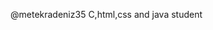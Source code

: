 @metekradeniz35
C,html,css and java student

<!---
metekaradeniz35/metekaradeniz35 is a ✨ special ✨ repository because its `README.md` (this file) appears on your GitHub profile.
You can click the Preview link to take a look at your changes.
--->
